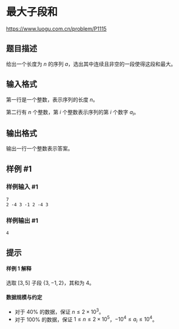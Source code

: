 # 最大子段和
https://www.luogu.com.cn/problem/P1115

## 题目描述

给出一个长度为 $n$ 的序列 $a$，选出其中连续且非空的一段使得这段和最大。

## 输入格式

第一行是一个整数，表示序列的长度 $n$。

第二行有 $n$ 个整数，第 $i$ 个整数表示序列的第 $i$ 个数字 $a_i$。

## 输出格式

输出一行一个整数表示答案。

## 样例 #1

### 样例输入 #1

```
7
2 -4 3 -1 2 -4 3
```

### 样例输出 #1

```
4
```

## 提示

#### 样例 1 解释

选取 $[3, 5]$ 子段 $\{3, -1, 2\}$，其和为 $4$。

#### 数据规模与约定

- 对于 $40\%$ 的数据，保证 $n \leq 2 \times 10^3$。
- 对于 $100\%$ 的数据，保证 $1 \leq n \leq 2 \times 10^5$，$-10^4 \leq a_i \leq 10^4$。

